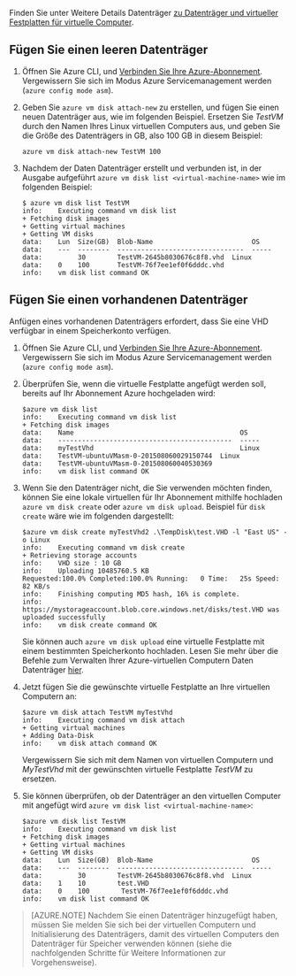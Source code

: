 
Finden Sie unter Weitere Details Datenträger [zu Datenträger und virtueller Festplatten für virtuelle Computer](../articles/virtual-machines/virtual-machines-linux-about-disks-vhds.md).

<a id="attachempty"></a>
## <a name="attach-an-empty-disk"></a>Fügen Sie einen leeren Datenträger

1.  Öffnen Sie Azure CLI, und [Verbinden Sie Ihre Azure-Abonnement](../articles/xplat-cli-connect.md). Vergewissern Sie sich im Modus Azure Servicemanagement werden (`azure config mode asm`).

2.  Geben Sie `azure vm disk attach-new` zu erstellen, und fügen Sie einen neuen Datenträger aus, wie im folgenden Beispiel. Ersetzen Sie _TestVM_ durch den Namen Ihres Linux virtuellen Computers aus, und geben Sie die Größe des Datenträgers in GB, also 100 GB in diesem Beispiel:

        azure vm disk attach-new TestVM 100

3.  Nachdem der Daten Datenträger erstellt und verbunden ist, in der Ausgabe aufgeführt `azure vm disk list <virtual-machine-name>` wie im folgenden Beispiel:

        $ azure vm disk list TestVM
        info:    Executing command vm disk list
        + Fetching disk images
        + Getting virtual machines
        + Getting VM disks
        data:    Lun  Size(GB)  Blob-Name                         OS
        data:    ---  --------  --------------------------------  -----
        data:         30        TestVM-2645b8030676c8f8.vhd  Linux
        data:    0    100       TestVM-76f7ee1ef0f6dddc.vhd
        info:    vm disk list command OK

<a id="attachexisting"></a>
## <a name="attach-an-existing-disk"></a>Fügen Sie einen vorhandenen Datenträger

Anfügen eines vorhandenen Datenträgers erfordert, dass Sie eine VHD verfügbar in einem Speicherkonto verfügen.

1.  Öffnen Sie Azure CLI, und [Verbinden Sie Ihre Azure-Abonnement](../articles/xplat-cli-connect.md). Vergewissern Sie sich im Modus Azure Servicemanagement werden (`azure config mode asm`).

2.  Überprüfen Sie, wenn die virtuelle Festplatte angefügt werden soll, bereits auf Ihr Abonnement Azure hochgeladen wird:

        $azure vm disk list
        info:    Executing command vm disk list
        + Fetching disk images
        data:    Name                                          OS
        data:    --------------------------------------------  -----
        data:    myTestVhd                                     Linux
        data:    TestVM-ubuntuVMasm-0-201508060029150744  Linux
        data:    TestVM-ubuntuVMasm-0-201508060040530369
        info:    vm disk list command OK

3.  Wenn Sie den Datenträger nicht, die Sie verwenden möchten finden, können Sie eine lokale virtuellen für Ihr Abonnement mithilfe hochladen `azure vm disk create` oder `azure vm disk upload`. Beispiel für `disk create` wäre wie im folgenden dargestellt:

        $azure vm disk create myTestVhd2 .\TempDisk\test.VHD -l "East US" -o Linux
        info:    Executing command vm disk create
        + Retrieving storage accounts
        info:    VHD size : 10 GB
        info:    Uploading 10485760.5 KB
        Requested:100.0% Completed:100.0% Running:   0 Time:   25s Speed:    82 KB/s
        info:    Finishing computing MD5 hash, 16% is complete.
        info:    https://mystorageaccount.blob.core.windows.net/disks/test.VHD was
        uploaded successfully
        info:    vm disk create command OK

    Sie können auch `azure vm disk upload` eine virtuelle Festplatte mit einem bestimmten Speicherkonto hochladen. Lesen Sie mehr über die Befehle zum Verwalten Ihrer Azure-virtuellen Computern Daten Datenträger [hier](virtual-machines-command-line-tools.md#commands-to-manage-your-azure-virtual-machine-data-disks).

4.  Jetzt fügen Sie die gewünschte virtuelle Festplatte an Ihre virtuellen Computern an:

        $azure vm disk attach TestVM myTestVhd
        info:    Executing command vm disk attach
        + Getting virtual machines
        + Adding Data-Disk
        info:    vm disk attach command OK

    Vergewissern Sie sich mit dem Namen von virtuellen Computern und _MyTestVhd_ mit der gewünschten virtuelle Festplatte _TestVM_ zu ersetzen.

5.  Sie können überprüfen, ob der Datenträger an den virtuellen Computer mit angefügt wird `azure vm disk list <virtual-machine-name>`:

        $azure vm disk list TestVM
        info:    Executing command vm disk list
        + Fetching disk images
        + Getting virtual machines
        + Getting VM disks
        data:    Lun  Size(GB)  Blob-Name                         OS
        data:    ---  --------  --------------------------------  -----
        data:         30        TestVM-2645b8030676c8f8.vhd  Linux
        data:    1    10        test.VHD
        data:    0    100        TestVM-76f7ee1ef0f6dddc.vhd
        info:    vm disk list command OK


> [AZURE.NOTE]
> Nachdem Sie einen Datenträger hinzugefügt haben, müssen Sie melden Sie sich bei der virtuellen Computern und Initialisierung des Datenträgers, damit des virtuellen Computers den Datenträger für Speicher verwenden können (siehe die nachfolgenden Schritte für Weitere Informationen zur Vorgehensweise).
